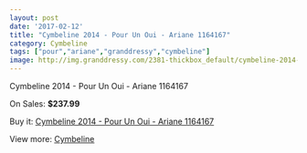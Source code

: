 ```yaml
---
layout: post
date: '2017-02-12'
title: "Cymbeline 2014 - Pour Un Oui - Ariane 1164167"
category: Cymbeline
tags: ["pour","ariane","granddressy","cymbeline"]
image: http://img.granddressy.com/2381-thickbox_default/cymbeline-2014-pour-un-oui-ariane-1164167.jpg
---
```

Cymbeline 2014 - Pour Un Oui - Ariane 1164167

On Sales: **$237.99**
<a href="https://www.granddressy.com/en/cymbeline/1960-cymbeline-2014-pour-un-oui-ariane-1164167.html"><amp-img layout="responsive" width="600" height="600" src="//img.granddressy.com/2381-thickbox_default/cymbeline-2014-pour-un-oui-ariane-1164167.jpg" alt="Cymbeline 2014 - Pour Un Oui - Ariane 1164167 0" /></a>

Buy it: [Cymbeline 2014 - Pour Un Oui - Ariane 1164167](https://www.granddressy.com/en/cymbeline/1960-cymbeline-2014-pour-un-oui-ariane-1164167.html "Cymbeline 2014 - Pour Un Oui - Ariane 1164167")

View more: [Cymbeline](https://www.granddressy.com/en/71-cymbeline "Cymbeline")